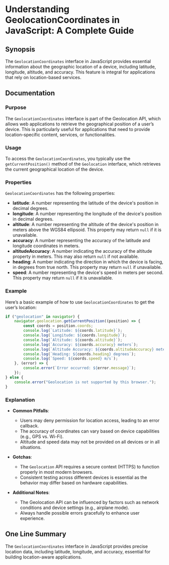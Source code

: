 <!--
Meta Description: # Understanding GeolocationCoordinates in JavaScript: A Complete Guide ## Synopsis The `GeolocationCoordinates` interface in JavaScript provides essen...
Meta Keywords: device, accuracy, coords, console, location
-->

# Understanding GeolocationCoordinates in JavaScript: A Complete Guide

## Synopsis
The `GeolocationCoordinates` interface in JavaScript provides essential information about the geographic location of a device, including latitude, longitude, altitude, and accuracy. This feature is integral for applications that rely on location-based services.

## Documentation

### Purpose
The `GeolocationCoordinates` interface is part of the Geolocation API, which allows web applications to retrieve the geographical position of a user’s device. This is particularly useful for applications that need to provide location-specific content, services, or functionalities.

### Usage
To access the `GeolocationCoordinates`, you typically use the `getCurrentPosition()` method of the `Geolocation` interface, which retrieves the current geographical location of the device.

### Properties
`GeolocationCoordinates` has the following properties:
- **latitude**: A number representing the latitude of the device's position in decimal degrees.
- **longitude**: A number representing the longitude of the device's position in decimal degrees.
- **altitude**: A number representing the altitude of the device's position in meters above the WGS84 ellipsoid. This property may return `null` if it is unavailable.
- **accuracy**: A number representing the accuracy of the latitude and longitude coordinates in meters.
- **altitudeAccuracy**: A number indicating the accuracy of the altitude property in meters. This may also return `null` if not available.
- **heading**: A number indicating the direction in which the device is facing, in degrees from true north. This property may return `null` if unavailable.
- **speed**: A number representing the device's speed in meters per second. This property may return `null` if it is unavailable.

### Example
Here’s a basic example of how to use `GeolocationCoordinates` to get the user’s location:

```javascript
if ("geolocation" in navigator) {
    navigator.geolocation.getCurrentPosition((position) => {
        const coords = position.coords;
        console.log(`Latitude: ${coords.latitude}`);
        console.log(`Longitude: ${coords.longitude}`);
        console.log(`Altitude: ${coords.altitude}`);
        console.log(`Accuracy: ${coords.accuracy} meters`);
        console.log(`Altitude Accuracy: ${coords.altitudeAccuracy} meters`);
        console.log(`Heading: ${coords.heading} degrees`);
        console.log(`Speed: ${coords.speed} m/s`);
    }, (error) => {
        console.error(`Error occurred: ${error.message}`);
    });
} else {
    console.error("Geolocation is not supported by this browser.");
}
```

### Explanation
- **Common Pitfalls**: 
  - Users may deny permission for location access, leading to an error callback.
  - The accuracy of coordinates can vary based on device capabilities (e.g., GPS vs. Wi-Fi).
  - Altitude and speed data may not be provided on all devices or in all situations.

- **Gotchas**: 
  - The `Geolocation` API requires a secure context (HTTPS) to function properly in most modern browsers.
  - Consistent testing across different devices is essential as the behavior may differ based on hardware capabilities.

- **Additional Notes**: 
  - The Geolocation API can be influenced by factors such as network conditions and device settings (e.g., airplane mode).
  - Always handle possible errors gracefully to enhance user experience.

## One Line Summary
The `GeolocationCoordinates` interface in JavaScript provides precise location data, including latitude, longitude, and accuracy, essential for building location-aware applications.